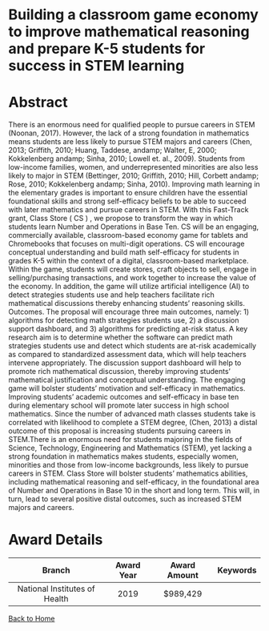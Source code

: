 
Building a classroom game economy to improve mathematical reasoning and prepare K-5 students for success in STEM learning
=========================================================================================================================

# Abstract


There is an enormous need for qualified people to pursue careers in STEM (Noonan,
2017). However, the lack of a strong foundation in mathematics means students are less likely
to pursue STEM majors and careers (Chen, 2013; Griffith, 2010; Huang, Taddese, andamp; Walter, E,
2000; Kokkelenberg andamp; Sinha, 2010; Lowell et. al., 2009). Students from low-income families,
women, and underrepresented minorities are also less likely to major in STEM (Bettinger, 2010;
Griffith, 2010; Hill, Corbett andamp; Rose, 2010; Kokkelenberg andamp; Sinha, 2010). Improving math
learning in the elementary grades is important to ensure children have the essential
foundational skills and strong self-efficacy beliefs to be able to succeed with later mathematics
and pursue careers in STEM. With this Fast-Track grant, Class Store ( CS ) , we propose to
transform the way in which students learn Number and Operations in Base Ten. CS will be an
engaging, commercially available, classroom-based economy game for tablets and
Chromebooks that focuses on multi-digit operations. CS will encourage conceptual
understanding and build math self-efficacy for students in grades K-5 within the context of a
digital, classroom-based marketplace. Within the game, students will create stores, craft objects
to sell, engage in selling/purchasing transactions, and work together to increase the value of the
economy. In addition, the game will utilize artificial intelligence (AI) to detect strategies students
use and help teachers facilitate rich mathematical discussions thereby enhancing students’
reasoning skills.
Outcomes. The proposal will encourage three main outcomes, namely: 1) algorithms for
detecting math strategies students use, 2) a discussion support dashboard, and 3) algorithms
for predicting at-risk status. A key research aim is to determine whether the software can predict
math strategies students use and detect which students are at-risk academically as compared
to standardized assessment data, which will help teachers intervene appropriately. The
discussion support dashboard will help to promote rich mathematical discussion, thereby
improving students’ mathematical justification and conceptual understanding. The engaging
game will bolster students’ motivation and self-efficacy in mathematics.
Improving students’ academic outcomes and self-efficacy in base ten during elementary
school will promote later success in high school mathematics. Since the number of advanced
math classes students take is correlated with likelihood to complete a STEM degree, (Chen,
2013) a distal outcome of this proposal is increasing students pursuing careers in STEM.There is an enormous need for students majoring in the fields of Science, Technology,
Engineering and Mathematics (STEM), yet lacking a strong foundation in mathematics makes
students, especially women, minorities and those from low-income backgrounds, less likely to
pursue careers in STEM. Class Store will bolster students’ mathematics abilities, including
mathematical reasoning and self-efficacy, in the foundational area of Number and Operations in
Base 10 in the short and long term. This will, in turn, lead to several positive distal outcomes,
such as increased STEM majors and careers.  

# Award Details

|Branch|Award Year|Award Amount|Keywords|
| :---: | :---: | :---: | :---: |
|National Institutes of Health|2019|$989,429||
  
  


[Back to Home](https://github.com/chrischow/dod_sbir_awards#2543)